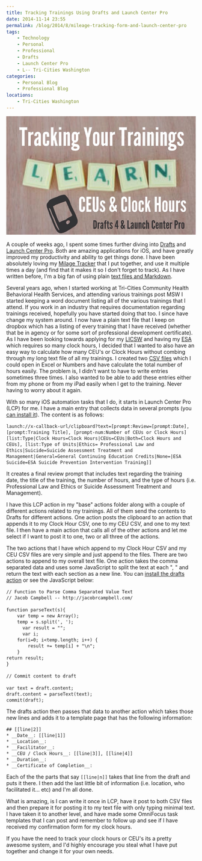 ```yaml
---
title: Tracking Trainings Using Drafts and Launch Center Pro
date: 2014-11-14 23:55
permalink: /blog/2014/8/mileage-tracking-form-and-launch-center-pro
tags:
    - Technology
    - Personal
    - Professional
    - Drafts
    - Launch Center Pro
    - L-- Tri-Cities Washington
categories:
    - Personal Blog
    - Professional Blog
locations:
    - Tri-Cities Washington
---
```


![Graphic of Blocks Saying Learn](/assets/media/track-your-trainings-learn-blocks.jpg "Track Trainings for CEUs and Clock Hours Using Drafts 4 & Launch Center Pro")

A couple of weeks ago, I spent some times further diving into [Drafts][0] and [Launch Center Pro][1]. Both are amazing applications for iOS, and have greatly improved my productivity and ability to get things done. I have been absolutely loving my [Milage Tracker][2] that I put together, and use it multiple times a day (and find that it makes it so I don't forget to track). As I have written before, I'm a big fan of using plain [text files and Markdown][3].

Several years ago, when I started working at Tri-Cities Community Health Behavioral Health Services, and attending various trainings post MSW I started keeping a word document listing all of the various trainings that I attend. If you work in an industry that requires documentation regarding trainings received, hopefully you have started doing that too. I since have change my system around. I now have a plain text file that I keep on dropbox which has a listing of every training that I have received (whether that be in agency or for some sort of professional development certificate). As I have been looking towards applying for my [LICSW][4] and having my [ESA][5] which requires so many clock hours, I decided that I wanted to also have an easy way to calculate how many CEU's or Clock Hours without combing through my long text file of all my trainings. I created two [CSV files][6] which I could open in Excel or Numbers and have calculate the total number of hours easily. The problem is, I didn't want to have to write entries sometimes three times. I also wanted to be able to add these entries either from my phone or from my iPad easily when I get to the training. Never having to worry about it again.

With so many iOS automation tasks that I do, it starts in Launch Center Pro (LCP) for me. I have a main entry that collects data in several prompts (you [can install it][7]). The content is as follows:

    launch://x-callback-url/clipboard?text=[prompt:Review=[prompt:Date], [prompt:Training Title], [prompt-num:Number of CEUs or Clock Hours] [list:Type|Clock Hours=Clock Hours|CEUs=CEUs|Both=Clock Hours and CEUs], [list:Type of Units|Ethics= Professional Law and Ethics|Suicide=Suicide Assessment Treatment and Management|General=General Continuing Education Credits|None=|ESA Suicide=ESA Suicide Prevention Intervention Training]]
    

It creates a final review prompt that includes text regarding the training date, the title of the training, the number of hours, and the type of hours (i.e. Professional Law and Ethics or Suicide Assessment Treatment and Management). 

I have this LCP action in my "base" actions folder along with a couple of different actions related to my trainings. All of them send the contents to Drafts for different actions. One action posts the clipboard to an action that appends it to my Clock Hour CSV, one to my CEU CSV, and one to my text file. I then have a main action that calls all of the other actions and let me select if I want to post it to one, two or all three of the actions.

The two actions that I have which append to my Clock Hour CSV and my CEU CSV files are very simple and just append to the files. There are two actions to append to my overall text file. One action takes the comma separated data and uses some JavaScript to split the text at each ", " and return the text with each section as a new line. You can [install the drafts action][8] or see the JavaScript below:

    // Function to Parse Comma Separated Value Text
    // Jacob Campbell -- http://jacobrcampbell.com/
    
    function parseText(s){
        var temp = new Array();
        temp = s.split(', ');
          var result = "";
          var i;
        for(i=0; i<temp.length; i++) {
            result += temp[i] + "\n";
        }
    return result;
    }
    
    // Commit content to draft
    
    var text = draft.content;
    draft.content = parseText(text);
    commit(draft);
    

The drafts action then passes that data to another action which takes those new lines and adds it to a template page that has the following information:

    ## [[line|2]]
    * __Date__: [[line|1]]  
    * __Location__:   
    * __Facilitator__:   
    * __CEU / Clock Hours__: [[line|3]], [[line|4]]  
    * __Duration__:   
    * __Certificate of Completion__:

Each of the the parts that say `[[line|n]]` takes that line from the draft and puts it there. I then add the last little bit of information (i.e. location, who facilitated it... etc) and I'm all done.

What is amazing, is I can write it once in LCP, have it post to both CSV files and then prepare it for posting it to my text file with only typing minimal text. I have taken it to another level, and have made some OmniFocus task templates that I can post and remember to follow up and see if I have received my confirmation form for my clock hours.

If you have the need to track your clock hours or CEU's its a pretty awesome system, and I'd highly encourage you steal what I have put together and change it for your own needs. 

[0]: http://agiletortoise.com/drafts/
[1]: http://contrast.co/launch-center-pro/
[2]: /blog/2014/8/mileage-tracking-form-and-launch-center-pro
[3]: /blog/2014/3/review-of-david-sparkss-markdown-book-an-investigation-to-formatting-documents
[4]: http://www.doh.wa.gov/LicensesPermitsandCertificates/ProfessionsNewReneworUpdate/SocialWorker/LicenseRequirements/LicensedIndependentClinicalSocialWorker
[5]: https://www.k12.wa.us/certification/ESAMain.aspx
[6]: http://en.m.wikipedia.org/wiki/Comma-separated_values
[7]: https://launchcenterpro.com/t4zs0x
[8]: http://drafts4-actions.agiletortoise.com/a/1NF
